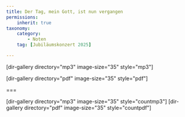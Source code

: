 ```yaml
---
title: Der Tag, mein Gott, ist nun vergangen
permissions:
    inherit: true
taxonomy:
    category:
        - Noten
    tag: [Jubiläumskonzert 2025]

---
```


[dir-gallery directory="mp3" image-size="35" style="mp3"]

[dir-gallery directory="pdf" image-size="35" style="pdf"]

===

[dir-gallery directory="mp3" image-size="35" style="countmp3"]
[dir-gallery directory="pdf" image-size="35" style="countpdf"]